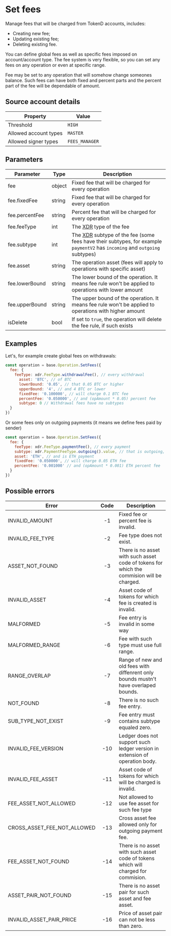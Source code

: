 # Set fees

Manage fees that will be charged from TokenD accounts, includes:

* Creating new fee;
* Updating existing fee;
* Deleting existing fee.

You can define global fees as well as specific fees imposed on account/account type. The fee system is very flexible,
so you can set any fees on any operation or even at specific range.

Fee may be set to any operation that will somehow change someones balance. Such fees can have both
fixed and percent parts and the percent part of the fee will be dependable of amount.

## Source account details

| Property              | Value              |
|-----------------------|--------------------|
| Threshold             | `HIGH`               |
| Allowed account types | `MASTER`	     |
| Allowed signer types  | `FEES_MANAGER`     |

## Parameters

| Parameter        | Type   | Description           |
|------------------|--------|-----------------------|
| fee              | object | Fixed fee that will be charged for every operation |
| fee.fixedFee     | string | Fixed fee that will be charged for every operation |
| fee.percentFee   | string | Percent fee that will be charged for every operation |
| fee.feeType      | int    | The [XDR][1] type of the fee |
| fee.subtype      | int    | The [XDR][1] subtype of the fee (some fees have their subtypes, for example `paymentV2` has `incoming` and `outgoing` subtypes) |
| fee.asset        | string | The operation asset (fees will apply to operations with specific asset) |
| fee.lowerBound   | string | The lower bound of the operation. It means fee rule won't be applied to operations with lower amount |
| fee.upperBound   | string | The upper bound of the operation. It means fee rule won't be applied to operations with higher amount |
| isDelete         | bool   | If set to `true`, the operation will delete the fee rule, if such exists |


## Examples

Let's, for example create global fees on withdrawals:

```javascript
const operation = base.Operation.SetFees({
  fee: {
    feeType: xdr.FeeType.withdrawalFee(), // every withdrawal
      asset: 'BTC', // of BTC
      lowerBound: '0.05', // that 0.05 BTC or higher
      upperBound: '4', // and 4 BTC or lower
      fixedFee: '0.100000', // will charge 0.1 BTC fee
      percentFee: '0.050000', // and (opAmount * 0.05) percent fee
      subtype: 0 // Withdrawal fees have no subtypes
  }
})
```
Or some fees only on outgoing payments (it means we define fees paid by sender)

```javascript
const operation = base.Operation.SetFees({
  fee: {
    feeType: xdr.FeeType.paymentFee(), // every payment
    subtype: xdr.PaymentFeeType.outgoing().value, // that is outgoing,
    asset: 'ETH', // and is ETH payment
    fixedFee: '0.050000', // will charge 0.05 ETH fee
    percentFee: '0.001000' // and (opAmount * 0.001) ETH percent fee
  }
})
```

## Possible errors

| Error                       | Code | Description                                                                               |
|-----------------------------|:----:|-------------------------------------------------------------------------------------------|
| INVALID_AMOUNT              |  -1  | Fixed fee or percent fee is invalid.                                                      |
| INVALID_FEE_TYPE            |  -2  | Fee type does not exist.                                                                  |
| ASSET_NOT_FOUND             |  -3  | There is no asset with such asset code of tokens for which the commision will be charged. |
| INVALID_ASSET               |  -4  | Asset code of tokens for which fee is created is invalid.                                 |
| MALFORMED                   |  -5  | Fee entry is invalid in some way                                                          |
| MALFORMED_RANGE             |  -6  | Fee with such type must use full range.                                                   |
| RANGE_OVERLAP    	      |  -7  | Range of new and old fees with diffenrent only bounds mustn't have overlaped bounds.      |
| NOT_FOUND          	      |  -8  | There is no such fee entry.                                                               |
| SUB_TYPE_NOT_EXIST   	      |  -9  | Fee entry must contains subtype equaled zero.                                             |
| INVALID_FEE_VERSION         | -10  | Ledger does not support such ledger version in extension of operation body.               |
| INVALID_FEE_ASSET  	      | -11  | Asset code of tokens for which will be charged is invalid.                                |
| FEE_ASSET_NOT_ALLOWED       | -12  | Not allowed to use fee asset for such fee type                                            |
| CROSS_ASSET_FEE_NOT_ALLOWED | -13  | Cross asset fee allowed only for outgoing payment fee.				         |
| FEE_ASSET_NOT_FOUND 	      | -14  | There is no asset with such asset code of tokens which will charged for commision.        |
| ASSET_PAIR_NOT_FOUND 	      | -15  | There is no asset pair for such asset and fee asset.		                         |
| INVALID_ASSET_PAIR_PRICE    | -16  | Price of asset pair can not be less than zero.		                                 |

[1]: /tech/xdr.md